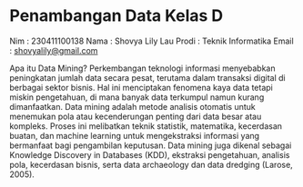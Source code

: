 # Penambangan Data Kelas D

  Nim : 230411100138
  Nama : Shovya Lily Lau
  Prodi : Teknik Informatika
  Email : shovyalily@gmail.com
  
Apa itu Data Mining?
Perkembangan teknologi informasi menyebabkan peningkatan jumlah data secara pesat, terutama dalam transaksi digital di berbagai sektor bisnis. Hal ini menciptakan fenomena kaya data tetapi miskin pengetahuan, di mana banyak data terkumpul namun kurang dimanfaatkan.
Data mining adalah metode analisis otomatis untuk menemukan pola atau kecenderungan penting dari data besar atau kompleks. Proses ini melibatkan teknik statistik, matematika, kecerdasan buatan, dan machine learning untuk mengekstraksi informasi yang bermanfaat bagi pengambilan keputusan.
Data mining juga dikenal sebagai Knowledge Discovery in Databases (KDD), ekstraksi pengetahuan, analisis pola, kecerdasan bisnis, serta data archaeology dan data dredging (Larose, 2005).

